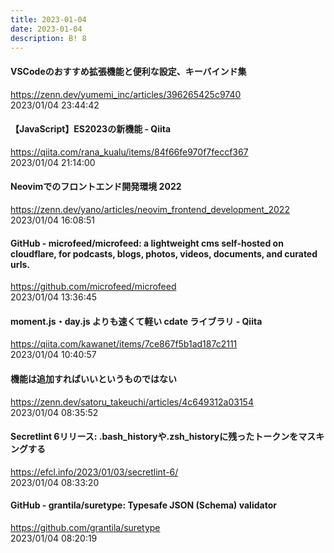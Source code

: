 ```yaml
---
title: 2023-01-04
date: 2023-01-04
description: B! 8
---
```


#### VSCodeのおすすめ拡張機能と便利な設定、キーバインド集
https://zenn.dev/yumemi_inc/articles/396265425c9740<br>
2023/01/04 23:44:42<br>


#### 【JavaScript】ES2023の新機能 - Qiita
https://qiita.com/rana_kualu/items/84f66fe970f7feccf367<br>
2023/01/04 21:14:00<br>


#### Neovimでのフロントエンド開発環境 2022
https://zenn.dev/yano/articles/neovim_frontend_development_2022<br>
2023/01/04 16:08:51<br>


#### GitHub - microfeed/microfeed: a lightweight cms self-hosted on cloudflare, for podcasts, blogs, photos, videos, documents, and curated urls.
https://github.com/microfeed/microfeed<br>
2023/01/04 13:36:45<br>


#### moment.js・day.js よりも速くて軽い cdate ライブラリ - Qiita
https://qiita.com/kawanet/items/7ce867f5b1ad187c2111<br>
2023/01/04 10:40:57<br>


#### 機能は追加すればいいというものではない
https://zenn.dev/satoru_takeuchi/articles/4c649312a03154<br>
2023/01/04 08:35:52<br>


#### Secretlint 6リリース: .bash_historyや.zsh_historyに残ったトークンをマスキングする
https://efcl.info/2023/01/03/secretlint-6/<br>
2023/01/04 08:33:20<br>


#### GitHub - grantila/suretype: Typesafe JSON (Schema) validator
https://github.com/grantila/suretype<br>
2023/01/04 08:20:19<br>


